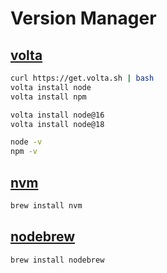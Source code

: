 # Version Manager

## [volta](https://github.com/volta-cli/volta)

```sh
curl https://get.volta.sh | bash
volta install node
volta install npm

volta install node@16
volta install node@18

node -v
npm -v
```

## [nvm](https://github.com/nvm-sh/nvm)

```sh
brew install nvm
```

## [nodebrew](https://github.com/hokaccha/nodebrew)

```sh
brew install nodebrew
```
